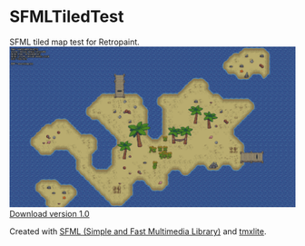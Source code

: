 # SFMLTiledTest 
SFML tiled map test for Retropaint.
[![SFML Tiled Test - 1.0](Screenshot.png)](https://github.com/Shilo/SFMLTiledTest/releases/tag/1.0)  
[Download version 1.0](https://github.com/Shilo/SFMLTiledTest/releases/tag/1.0) 

Created with [SFML (Simple and Fast Multimedia Library)](https://www.sfml-dev.org/) and [tmxlite](https://github.com/fallahn/tmxlite).
